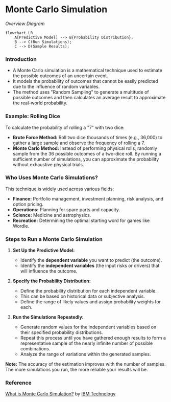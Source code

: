 # Monte Carlo Simulation

_Overview Diagram_

```mermaid
flowchart LR
    A[Predictive Model] --> B{Probability Distribution};
    B --> C(Run Simulations);
    C --> D(Sample Results);
```

### Introduction

- A Monte Carlo simulation is a mathematical technique used to estimate the possible outcomes of an uncertain event.
- It models the probability of outcomes that cannot be easily predicted due to the influence of random variables.
- The method uses "Random Sampling" to generate a multitude of possible outcomes and then calculates an average result to approximate the real-world probability.

### Example: Rolling Dice

To calculate the probability of rolling a "7" with two dice:

- **Brute Force Method:** Roll two dice thousands of times (e.g., 36,000) to gather a large sample and observe the frequency of rolling a 7.
- **Monte Carlo Method:** Instead of performing physical rolls, randomly sample from the 36 possible outcomes of a two-dice roll. By running a sufficient number of simulations, you can approximate the probability without exhaustive physical trials.

### Who Uses Monte Carlo Simulations?

This technique is widely used across various fields:

- **Finance:** Portfolio management, investment planning, risk analysis, and option pricing.
- **Operations:** Planning for spare parts and capacity.
- **Science:** Medicine and astrophysics.
- **Recreation:** Determining the optimal starting word for games like Wordle.

### Steps to Run a Monte Carlo Simulation

1.  **Set Up the Predictive Model:**
    - Identify the **dependent variable** you want to predict (the outcome).
    - Identify the **independent variables** (the input risks or drivers) that will influence the outcome.

2.  **Specify the Probability Distribution:**
    - Define the probability distribution for each independent variable.
    - This can be based on historical data or subjective analysis.
    - Define the range of likely values and assign probability weights for each.

3.  **Run the Simulations Repeatedly:**
    - Generate random values for the independent variables based on their specified probability distributions.
    - Repeat this process until you have gathered enough results to form a representative sample of the nearly infinite number of possible combinations.
    - Analyze the range of variations within the generated samples.

**Note:** The accuracy of the estimation improves with the number of samples. The more simulations you run, the more reliable your results will be.

### Reference

[What is Monte Carlo Simulation?](https://www.youtube.com/watch?v=7TqhmX92P6U) by [IBM Technology](https://www.youtube.com/@IBMTechnology)
